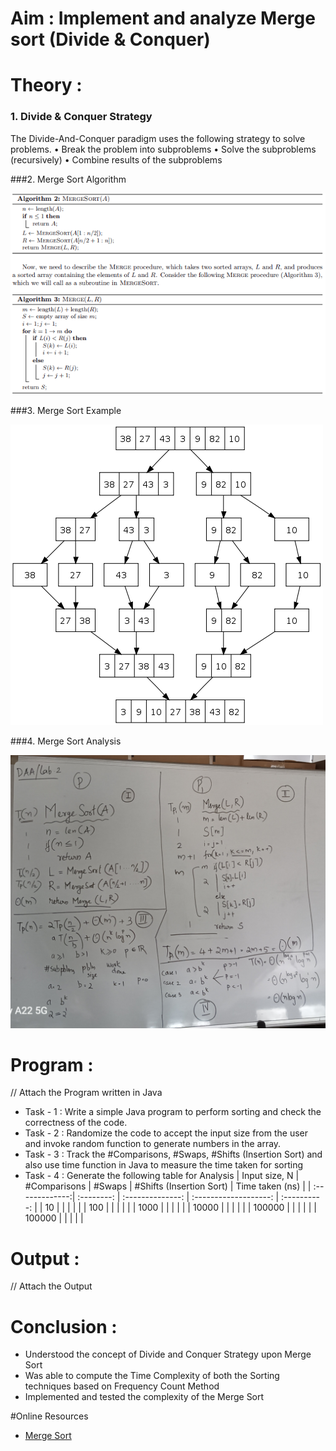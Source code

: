 # Aim : Implement and analyze Merge sort  (Divide & Conquer)
  
# Theory : 

### 1. Divide & Conquer Strategy
The Divide-And-Conquer paradigm uses the following strategy to solve problems.
• Break the problem into subproblems
• Solve the subproblems (recursively)
• Combine results of the subproblems

###2. Merge Sort Algorithm

![Algorithm](https://github.com/LifnaJos/Design-Analysis-of-Algorithm-Lab/blob/main/Experiments/Merge-Sort-Algo.png)

###3. Merge Sort Example

![Example](https://github.com/LifnaJos/Design-Analysis-of-Algorithm-Lab/blob/main/Experiments/Merge-Sort-example.png)

###4. Merge Sort Analysis

![Analysis](https://github.com/LifnaJos/Design-Analysis-of-Algorithm-Lab/blob/main/Experiments/MergeSort-Analysis.jpg)

# Program : 
// Attach the Program written in Java
- Task - 1 : Write a simple Java program to perform sorting and check the correctness of the code.
- Task - 2 : Randomize the code to accept the input size from the user and invoke random function to generate numbers in the array.
- Task - 3 : Track the #Comparisons, #Swaps, #Shifts (Insertion Sort) and also use time function in Java to measure the time taken for sorting
- Task - 4 : Generate the following table for Analysis
| Input size, N | #Comparisons | #Swaps | #Shifts (Insertion Sort) | Time taken (ns) |
| :-------------:| :--------: | :--------------: | :-------------------: | :----------: |
| 10             |    |   |  |  |
| 100             |    |   |  |  |
| 1000             |    |   |  |  |
| 10000             |    |   |  |  |
| 100000             |    |   |  |  |
| 100000             |    |   |  |  |

# Output :
// Attach the Output

# Conclusion : 
* Understood the concept of Divide and Conquer Strategy upon Merge Sort
* Was able to compute the Time Complexity of both the Sorting techniques based on Frequency Count Method
* Implemented and tested the complexity of the Merge Sort

#Online Resources
* [Merge Sort](https://web.stanford.edu/class/archive/cs/cs161/cs161.1176/Lectures/CS161Lecture02.pdf)
